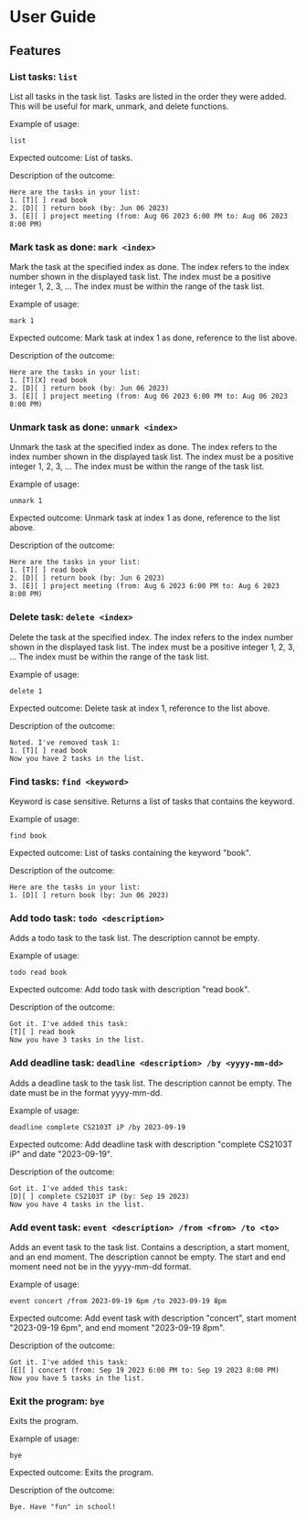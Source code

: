 # User Guide

## Features 

### List tasks: `list`

List all tasks in the task list. Tasks are listed in the order they were added. This will be useful for mark, unmark, and delete functions.

Example of usage: 

`list`

Expected outcome: List of tasks.

Description of the outcome:

```
Here are the tasks in your list:
1. [T][ ] read book
2. [D][ ] return book (by: Jun 06 2023)
3. [E][ ] project meeting (from: Aug 06 2023 6:00 PM to: Aug 06 2023 8:00 PM)
```

### Mark task as done: `mark <index>`

Mark the task at the specified index as done. The index refers to the index number shown in the displayed task list. The index must be a positive integer 1, 2, 3, ... The index must be within the range of the task list.

Example of usage: 

`mark 1`

Expected outcome: Mark task at index 1 as done, reference to the list above.

Description of the outcome:

```
Here are the tasks in your list:
1. [T][X] read book
2. [D][ ] return book (by: Jun 06 2023)
3. [E][ ] project meeting (from: Aug 06 2023 6:00 PM to: Aug 06 2023 8:00 PM)
```
### Unmark task as done: `unmark <index>`

Unmark the task at the specified index as done. The index refers to the index number shown in the displayed task list. The index must be a positive integer 1, 2, 3, ... The index must be within the range of the task list.

Example of usage: 

`unmark 1`

Expected outcome: Unmark task at index 1 as done, reference to the list above.

Description of the outcome:

```
Here are the tasks in your list:
1. [T][ ] read book
2. [D][ ] return book (by: Jun 6 2023)
3. [E][ ] project meeting (from: Aug 6 2023 6:00 PM to: Aug 6 2023 8:00 PM)
```

### Delete task: `delete <index>`

Delete the task at the specified index. The index refers to the index number shown in the displayed task list. The index must be a positive integer 1, 2, 3, ... The index must be within the range of the task list.

Example of usage: 

`delete 1`

Expected outcome: Delete task at index 1, reference to the list above.

Description of the outcome:

```
Noted. I've removed task 1:
1. [T][ ] read book
Now you have 2 tasks in the list.
```

### Find tasks: `find <keyword>`

Keyword is case sensitive. Returns a list of tasks that contains the keyword.

Example of usage: 

`find book`

Expected outcome: List of tasks containing the keyword "book".

Description of the outcome:

```
Here are the tasks in your list:
1. [D][ ] return book (by: Jun 06 2023)
```

### Add todo task: `todo <description>`

Adds a todo task to the task list. The description cannot be empty.

Example of usage:

`todo read book`

Expected outcome: Add todo task with description "read book".

Description of the outcome:

```
Got it. I've added this task:
[T][ ] read book
Now you have 3 tasks in the list.
```

### Add deadline task: `deadline <description> /by <yyyy-mm-dd>`

Adds a deadline task to the task list. The description cannot be empty. The date must be in the format yyyy-mm-dd.

Example of usage:

`deadline complete CS2103T iP /by 2023-09-19`

Expected outcome: Add deadline task with description "complete CS2103T iP" and date "2023-09-19".

Description of the outcome:

```
Got it. I've added this task:
[D][ ] complete CS2103T iP (by: Sep 19 2023)
Now you have 4 tasks in the list.
```

### Add event task: `event <description> /from <from> /to <to>`

Adds an event task to the task list. Contains a description, a start moment, and an end moment. The description cannot be empty. The start and end moment need not be in the yyyy-mm-dd format.

Example of usage:

`event concert /from 2023-09-19 6pm /to 2023-09-19 8pm`

Expected outcome: Add event task with description "concert", start moment "2023-09-19 6pm", and end moment "2023-09-19 8pm".

Description of the outcome:

```
Got it. I've added this task:
[E][ ] concert (from: Sep 19 2023 6:00 PM to: Sep 19 2023 8:00 PM)
Now you have 5 tasks in the list.
```

### Exit the program: `bye`

Exits the program.

Example of usage:

`bye`

Expected outcome: Exits the program.

Description of the outcome:

```
Bye. Have "fun" in school!
```